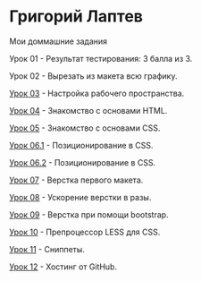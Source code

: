 

# Григорий Лаптев
Мои доммашние задания

Урок 01 - Результат тестирования: 3 балла из 3.

Урок 02 - Вырезать из макета всю графику.

[Урок 03](https://g-laptev.github.io/Lesson_03/ "Готово") - Настройка рабочего пространства.

[Урок 04](https://g-laptev.github.io/Lesson_04/ "Готово") - Знакомство с основами HTML.

[Урок 05](https://g-laptev.github.io/Lesson_05/ "Готово") - Знакомство с основами CSS.

[Урок 06.1](https://g-laptev.github.io/Lesson_06.1/ "Готово") - Позиционирование в CSS.

[Урок 06.2](https://g-laptev.github.io/Lesson_06.2/ "Готово") - Позиционирование в CSS.

[Урок 07](https://g-laptev.github.io/Lesson_07/ "Готово") - Верстка первого макета.

[Урок 08](https://g-laptev.github.io/Lesson_08/ "Готово") - Ускорение верстки в разы.

[Урок 09](https://g-laptev.github.io/Lesson_09/ "Готово") - Верстка при помощи bootstrap.

[Урок 10](https://g-laptev.github.io/Lesson_10/ "Готово") - Препроцессор LESS для CSS.

[Урок 11](https://g-laptev.github.io/Lesson_11/ "Готово") - Сниппеты.

[Урок 12](https://g-laptev.github.io/ "Готово") - Хостинг от GitHub.
